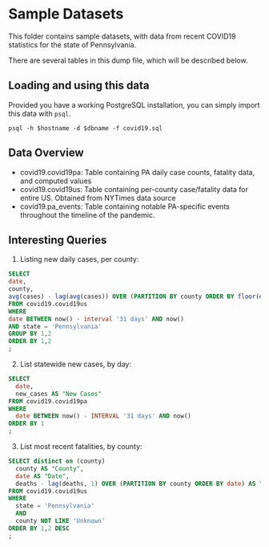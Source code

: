# Sample Datasets

This folder contains sample datasets, with data from recent COVID19 statistics
for the state of Pennsylvania.

There are several tables in this dump file, which will be described below.

## Loading and using this data

Provided you have a working PostgreSQL installation, you can simply import this
data with `psql`.

```
psql -h $hostname -d $dbname -f covid19.sql
```

## Data Overview

- covid19.covid19pa: Table containing PA daily case counts, fatality data, and computed values
- covid19.covid19us: Table containing per-county case/fatality data for entire US. Obtained from NYTimes data source
- covid19.pa_events: Table containing notable PA-specific events throughout the timeline of the pandemic.


## Interesting Queries

1. Listing new daily cases, per county:
  ```sql
  SELECT
  date,
  county,
  avg(cases) - lag(avg(cases)) OVER (PARTITION BY county ORDER BY floor(extract(epoch from date::timestamptz)/3600)*3600) AS "New Daily Cases"
  FROM covid19.covid19us
  WHERE
  date BETWEEN now() - interval '31 days' AND now()
  AND state = 'Pennsylvania'
  GROUP BY 1,2
  ORDER BY 1,2
  ;
  ```

2. List statewide new cases, by day:
  ```sql
  SELECT
    date,
    new_cases AS "New Cases"
  FROM covid19.covid19pa
  WHERE
    date BETWEEN now() - INTERVAL '31 days' AND now()
  ORDER BY 1
  ;
  ```

3. List most recent fatalities, by county:
  ```sql
  SELECT distinct on (county)
    county AS "County",
    date AS "Date",
    deaths - lag(deaths, 1) OVER (PARTITION BY county ORDER BY date) AS "New Deaths"
  FROM covid19.covid19us
  WHERE
    state = 'Pennsylvania'
    AND
    county NOT LIKE 'Unknown'
  ORDER BY 1,2 DESC
  ;
  ```
